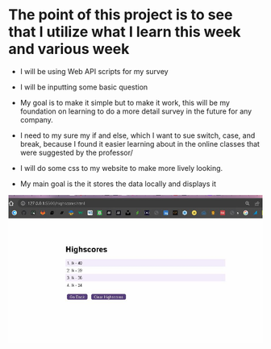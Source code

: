 # The point of this project is to see that I utilize what I learn this week and various week

* I will be using Web API scripts for my survey

* I will be inputting some basic question

* My goal is to make it simple but to make it work, this will be my foundation on learning to do a more detail survey in the future for any company.

* I need to my sure my if and else, which I want to sue switch, case, and break, because I found it easier learning about in the online classes that were suggested by the professor/

* I will do some css to my website to make more lively looking.

* My main goal is the it stores the data locally and displays it

![screenshot](screenShotofQuiz.JPG)
